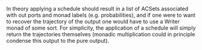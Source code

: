 In theory applying a schedule should result in a list of ACSets associated with  out ports and monad labels (e.g. probabilities), and if one were to want to  recover the trajectory of the output one would have to use a Writer monad  of some sort. For simplicity, the application of a schedule will simply return  the trajectories themselves (monadic multiplication could in principle condense  this output to the pure output).

